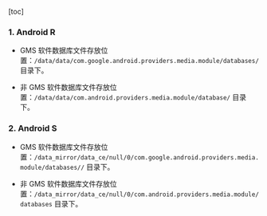 [toc]

### 1. Android R

+ GMS 软件数据库文件存放位置：`/data/data/com.google.android.providers.media.module/databases/` 目录下。

+ 非 GMS 软件数据库文件存放位置：`/data/data/com.android.providers.media.module/database/` 目录下。

### 2. Android S

+ GMS 软件数据库文件存放位置：`/data_mirror/data_ce/null/0/com.google.android.providers.media.module/databases//` 目录下。

+ 非 GMS 软件数据库文件存放位置：`/data_mirror/data_ce/null/0/com.android.providers.media.module/databases` 目录下。